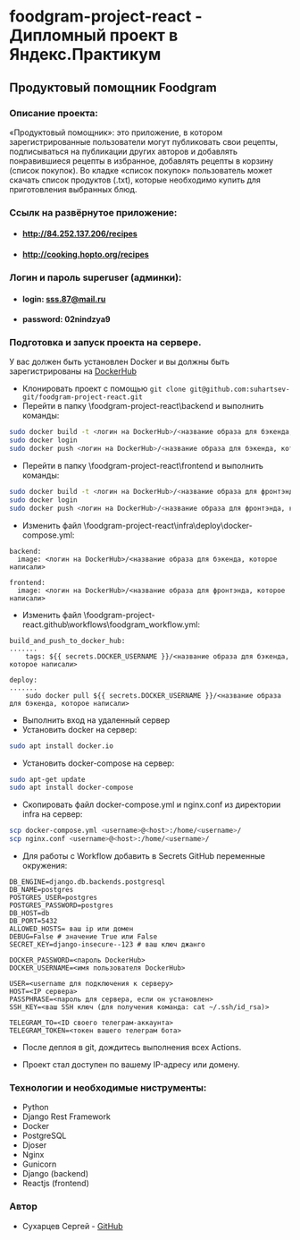 # foodgram-project-react - Дипломный проект в Яндекс.Практикум

## Продуктовый помощник Foodgram

### Описание проекта:

«Продуктовый помощник»: это приложение, в котором зарегистрированные пользователи могут публиковать свои рецепты,
подписываться на публикации других авторов и добавлять понравившиеся рецепты в избранное, добавлять рецепты в корзину (список покупок). Во кладке «список покупок» пользователь может скачать список продуктов (.txt), которые необходимо купить для приготовления выбранных блюд.


###  Cсылк на развёрнутое приложение:

- #### http://84.252.137.206/recipes
- #### http://cooking.hopto.org/recipes


###  Логин и пароль superuser (админки):

- #### login: sss.87@mail.ru
- #### password: 02nindzya9

### Подготовка и запуск проекта на сервере.
У вас должен быть установлен Docker и вы должны быть зарегистрированы на [DockerHub](https://hub.docker.com/)
- Клонировать проект с помощью `git clone git@github.com:suhartsev-git/foodgram-project-react.git`
- Перейти в папку \foodgram-project-react\backend и выполнить команды:
```bash
sudo docker build -t <логин на DockerHub>/<название образа для бэкенда, какое хотите)> .
sudo docker login
sudo docker push <логин на DockerHub>/<название образа для бэкенда, которое написали> 
```
- Перейти в папку \foodgram-project-react\frontend и выполнить команды:
```bash
sudo docker build -t <логин на DockerHub>/<название образа для фронтэнда, какое хотите)> .
sudo docker login
sudo docker push <логин на DockerHub>/<название образа для фронтэнда, которое написали> 
```
- Изменить файл \foodgram-project-react\infra\deploy\docker-compose.yml:
```
backend:
  image: <логин на DockerHub>/<название образа для бэкенда, которое написали>
  
frontend:
  image: <логин на DockerHub>/<название образа для фронтэнда, которое написали>
```
- Изменить файл \foodgram-project-react\.github\workflows\foodgram_workflow.yml:
```
build_and_push_to_docker_hub:
.......
    tags: ${{ secrets.DOCKER_USERNAME }}/<название образа для бэкенда, которое написали>
    
deploy:
.......
    sudo docker pull ${{ secrets.DOCKER_USERNAME }}/<название образа для бэкенда, которое написали>
```
- Выполнить вход на удаленный сервер
- Установить docker на сервер:
```bash
sudo apt install docker.io 
```
- Установить docker-compose на сервер:
```bash
sudo apt-get update
sudo apt install docker-compose
```
- Скопировать файл docker-compose.yml и nginx.conf из директории infra на сервер:
```bash
scp docker-compose.yml <username>@<host>:/home/<username>/
scp nginx.conf <username>@<host>:/home/<username>/
```
- Для работы с Workflow добавить в Secrets GitHub переменные окружения:
```
DB_ENGINE=django.db.backends.postgresql
DB_NAME=postgres
POSTGRES_USER=postgres
POSTGRES_PASSWORD=postgres
DB_HOST=db
DB_PORT=5432
ALLOWED_HOSTS= ваш ip или домен
DEBUG=False # значение True или False
SECRET_KEY=django-insecure--123 # ваш ключ джанго

DOCKER_PASSWORD=<пароль DockerHub>
DOCKER_USERNAME=<имя пользователя DockerHub>

USER=<username для подключения к серверу>
HOST=<IP сервера>
PASSPHRASE=<пароль для сервера, если он установлен>
SSH_KEY=<ваш SSH ключ (для получения команда: cat ~/.ssh/id_rsa)>

TELEGRAM_TO=<ID своего телеграм-аккаунта>
TELEGRAM_TOKEN=<токен вашего телеграм бота>
```
- После деплоя в git, дождитесь выполнения всех Actions.

- Проект стал доступен по вашему IP-адресу или домену.


### Технологии и необходимые ниструменты:

- Python 
- Django Rest Framework
- Docker
- PostgreSQL
- Djoser
- Nginx
- Gunicorn
- Django (backend)
- Reactjs (frontend)


### Автор

- Сухарцев Сергей - [GitHub](https://github.com/suhartsev-git)